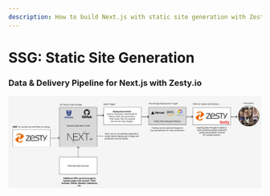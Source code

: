 ```yaml
---
description: How to build Next.js with static site generation with Zesty.io
---
```


# SSG: Static Site Generation

### Data & Delivery Pipeline for Next.js with Zesty.io

![Static Site Generation Pipeline example.](<../../.gitbook/assets/image (11).png>)

